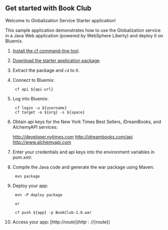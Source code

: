 Get started with Book Club
-----------------------------------
Welcome to Globalization Service Starter application!

This sample application demonstrates how to use the Globalization service in a Java Web application (powered by WebSphere Liberty) and deploy it on Bluemix.

1. [Install the cf command-line tool](${doc-url}/#starters/BuildingWeb.html#install_cf).
2. [Download the starter application package](${ace-url}/rest/apps/${app-guid}/starter-download).
3. Extract the package and `cd` to it.
4. Connect to Bluemix:

		cf api ${api-url}

5. Log into Bluemix:

		cf login -u ${username}
		cf target -o ${org} -s ${space}

6. Obtain api keys for the New York Times Best Sellers, iDreamBooks, and AlchemyAPI services:

	 http://developer.nytimes.com
	 http://idreambooks.com/api
	 http://www.alchemyapi.com

7. Enter your credentials and api keys into the environment variables in pom.xml:


7. Compile the Java code and generate the war package using Maven:

		mvn package

8. Deploy your app:

		mvn -P deploy package

		or

		cf push ${app} -p BookClub-1.0.war

9. Access your app: [http://${route}](http://${route})
